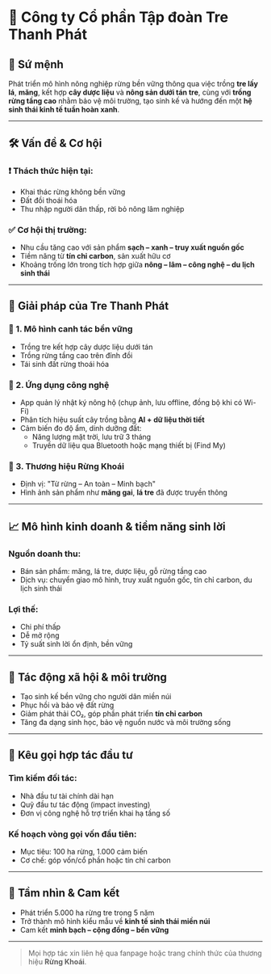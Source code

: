 # 🌿 Công ty Cổ phần Tập đoàn Tre Thanh Phát

## 🎯 Sứ mệnh
Phát triển mô hình nông nghiệp rừng bền vững thông qua việc trồng **tre lấy lá**, **măng**, kết hợp **cây dược liệu** và **nông sản dưới tán tre**, cùng với **trồng rừng tầng cao** nhằm bảo vệ môi trường, tạo sinh kế và hướng đến một **hệ sinh thái kinh tế tuần hoàn xanh**.

---

## 🛠️ Vấn đề & Cơ hội

### ❗ Thách thức hiện tại:
- Khai thác rừng không bền vững
- Đất đồi thoái hóa
- Thu nhập người dân thấp, rời bỏ nông lâm nghiệp

### ✅ Cơ hội thị trường:
- Nhu cầu tăng cao với sản phẩm **sạch – xanh – truy xuất nguồn gốc**
- Tiềm năng từ **tín chỉ carbon**, sản xuất hữu cơ
- Khoảng trống lớn trong tích hợp giữa **nông – lâm – công nghệ – du lịch sinh thái**

---

## 🧩 Giải pháp của Tre Thanh Phát

### 🌳 1. Mô hình canh tác bền vững
- Trồng tre kết hợp cây dược liệu dưới tán
- Trồng rừng tầng cao trên đỉnh đồi
- Tái sinh đất rừng thoái hóa

### 📱 2. Ứng dụng công nghệ
- App quản lý nhật ký nông hộ (chụp ảnh, lưu offline, đồng bộ khi có Wi-Fi)
- Phân tích hiệu suất cây trồng bằng **AI + dữ liệu thời tiết**
- Cảm biến đo độ ẩm, dinh dưỡng đất:
  - Năng lượng mặt trời, lưu trữ 3 tháng
  - Truyền dữ liệu qua Bluetooth hoặc mạng thiết bị (Find My)

### 🌿 3. Thương hiệu Rừng Khoái
- Định vị: "Từ rừng – An toàn – Minh bạch"
- Hình ảnh sản phẩm như **măng gai**, **lá tre** đã được truyền thông

---

## 📈 Mô hình kinh doanh & tiềm năng sinh lời

### Nguồn doanh thu:
- Bán sản phẩm: măng, lá tre, dược liệu, gỗ rừng tầng cao
- Dịch vụ: chuyển giao mô hình, truy xuất nguồn gốc, tín chỉ carbon, du lịch sinh thái

### Lợi thế:
- Chi phí thấp
- Dễ mở rộng
- Tỷ suất sinh lời ổn định, bền vững

---

## 💚 Tác động xã hội & môi trường

- Tạo sinh kế bền vững cho người dân miền núi
- Phục hồi và bảo vệ đất rừng
- Giảm phát thải CO₂, góp phần phát triển **tín chỉ carbon**
- Tăng đa dạng sinh học, bảo vệ nguồn nước và môi trường sống

---

## 🤝 Kêu gọi hợp tác đầu tư

### Tìm kiếm đối tác:
- Nhà đầu tư tài chính dài hạn
- Quỹ đầu tư tác động (impact investing)
- Đơn vị công nghệ hỗ trợ triển khai hạ tầng số

### Kế hoạch vòng gọi vốn đầu tiên:
- Mục tiêu: 100 ha rừng, 1.000 cảm biến
- Cơ chế: góp vốn/cổ phần hoặc tín chỉ carbon

---

## 🚀 Tầm nhìn & Cam kết

- Phát triển 5.000 ha rừng tre trong 5 năm
- Trở thành mô hình kiểu mẫu về **kinh tế sinh thái miền núi**
- Cam kết **minh bạch – cộng đồng – bền vững**

---

> Mọi hợp tác xin liên hệ qua fanpage hoặc trang chính thức của thương hiệu **Rừng Khoái**.
